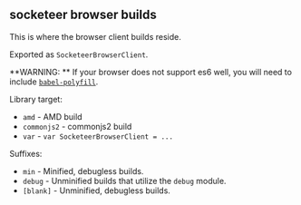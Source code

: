 socketeer browser builds
---

This is where the browser client builds reside.

Exported as `SocketeerBrowserClient`.

**WARNING: ** If your browser does not support es6 well, you will need to include [`babel-polyfill`][].

Library target:

* `amd` - AMD build
* `commonjs2` - commonjs2 build
* `var` - `var SocketeerBrowserClient = ...`

Suffixes:

* `min` - Minified, debugless builds.
* `debug` - Unminified builds that utilize the `debug` module.
* `[blank]` - Unminified, debugless builds.


[`babel-polyfill`]: https://babeljs.io/docs/usage/polyfill/#usage-in-browser
